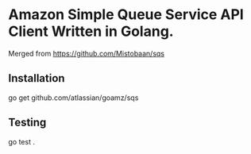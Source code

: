 Amazon Simple Queue Service API Client Written in Golang.
=========================================================

Merged from https://github.com/Mistobaan/sqs

Installation
------------

   go get github.com/atlassian/goamz/sqs


Testing
-------

   go test .
